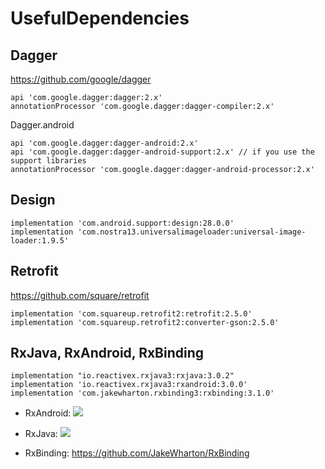 # UsefulDependencies

## Dagger
https://github.com/google/dagger

    api 'com.google.dagger:dagger:2.x'
    annotationProcessor 'com.google.dagger:dagger-compiler:2.x'
Dagger.android

    api 'com.google.dagger:dagger-android:2.x'
    api 'com.google.dagger:dagger-android-support:2.x' // if you use the support libraries
    annotationProcessor 'com.google.dagger:dagger-android-processor:2.x' 
    

## Design

    implementation 'com.android.support:design:28.0.0'
    implementation 'com.nostra13.universalimageloader:universal-image-loader:1.9.5'

## Retrofit 
https://github.com/square/retrofit

    implementation 'com.squareup.retrofit2:retrofit:2.5.0'
    implementation 'com.squareup.retrofit2:converter-gson:2.5.0'

## RxJava, RxAndroid, RxBinding 

    implementation "io.reactivex.rxjava3:rxjava:3.0.2"
    implementation 'io.reactivex.rxjava3:rxandroid:3.0.0'
    implementation 'com.jakewharton.rxbinding3:rxbinding:3.1.0'
    
* RxAndroid: <a href='http://search.maven.org/#search%7Cga%7C1%7Cg%3A%22io.reactivex.rxjava3%22%20a%3A%22rxandroid%22'><img src='http://img.shields.io/maven-central/v/io.reactivex.rxjava3/rxandroid.svg'></a>
* RxJava: <a href='http://search.maven.org/#search%7Cga%7C1%7Cg%3A%22io.reactivex.rxjava3%22%20a%3A%22rxjava%22'><img src='http://img.shields.io/maven-central/v/io.reactivex.rxjava3/rxjava.svg'></a>

* RxBinding: https://github.com/JakeWharton/RxBinding
    



    
